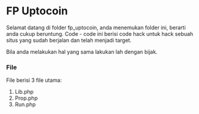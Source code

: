 # FP Uptocoin
Selamat datang di folder fp_uptocoin, anda menemukan folder ini, berarti anda cukup beruntung.
Code - code ini berisi code hack untuk hack sebuah situs yang sudah berjalan dan telah menjadi target.

Bila anda melakukan hal yang sama lakukan lah dengan bijak.

### File
File berisi 3 file utama: 
1. Lib.php
2. Prop.php
3. Run.php

